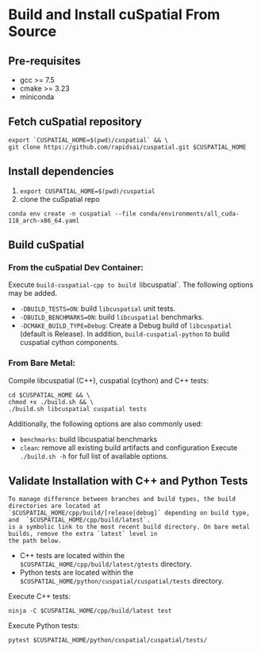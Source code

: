 # Build and Install cuSpatial From Source

## Pre-requisites

- gcc >= 7.5
- cmake >= 3.23
- miniconda

## Fetch cuSpatial repository

```shell
export `CUSPATIAL_HOME=$(pwd)/cuspatial` && \
git clone https://github.com/rapidsai/cuspatial.git $CUSPATIAL_HOME
```
## Install dependencies

1. `export CUSPATIAL_HOME=$(pwd)/cuspatial`
2. clone the cuSpatial repo

```shell
conda env create -n cuspatial --file conda/environments/all_cuda-118_arch-x86_64.yaml
```

## Build cuSpatial

### From the cuSpatial Dev Container:

Execute `build-cuspatial-cpp to build `libcuspatial`. The following options may be added.
 - `-DBUILD_TESTS=ON`: build `libcuspatial` unit tests.
 - `-DBUILD_BENCHMARKS=ON`: build `libcuspatial` benchmarks.
 - `-DCMAKE_BUILD_TYPE=Debug`: Create a Debug build of `libcuspatial` (default is Release).
In addition, `build-cuspatial-python` to build cuspatial cython components.

### From Bare Metal:

Compile libcuspatial (C++), cuspatial (cython) and C++ tests:
```shell
cd $CUSPATIAL_HOME && \
chmod +x ./build.sh && \
./build.sh libcuspatial cuspatial tests
```
Additionally, the following options are also commonly used:
- `benchmarks`: build libcuspatial benchmarks
- `clean`: remove all existing build artifacts and configuration
Execute `./build.sh -h` for full list of available options.

## Validate Installation with C++ and Python Tests

```{note}
To manage difference between branches and build types, the build directories are located at
`$CUSPATIAL_HOME/cpp/build/[release|debug]` depending on build type, and  `$CUSPATIAL_HOME/cpp/build/latest`.
is a symbolic link to the most recent build directory. On bare metal builds, remove the extra `latest` level in
the path below.
```

- C++ tests are located within the `$CUSPATIAL_HOME/cpp/build/latest/gtests` directory.
- Python tests are located within the `$CUSPATIAL_HOME/python/cuspatial/cuspatial/tests` directory.

Execute C++ tests:
```shell
ninja -C $CUSPATIAL_HOME/cpp/build/latest test
```

Execute Python tests:
```shell
pytest $CUSPATIAL_HOME/python/cuspatial/cuspatial/tests/
```
